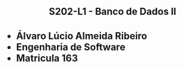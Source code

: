 <h2 align ="center"> S202-L1 - Banco de Dados II <h2> 
  
  <div>
  
- Álvaro Lúcio Almeida Ribeiro                         
- Engenharia de Software                            
- Matricula 163
